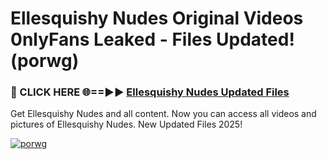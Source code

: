 # Ellesquishy Nudes Original Videos 0nlyFans Leaked - Files Updated! (porwg)

<h3>🔴 CLICK HERE 🌐==►► <a href="https://tinyurl.com/5h6xmrr3" rel="nofollow">Ellesquishy Nudes Updated Files</a></h3>

Get Ellesquishy Nudes and all content. Now you can access all videos and pictures of Ellesquishy Nudes. New Updated Files 2025!

[![porwg](https://i.imgur.com/KVD873Z.gif)](https://tinyurl.com/5h6xmrr3)
